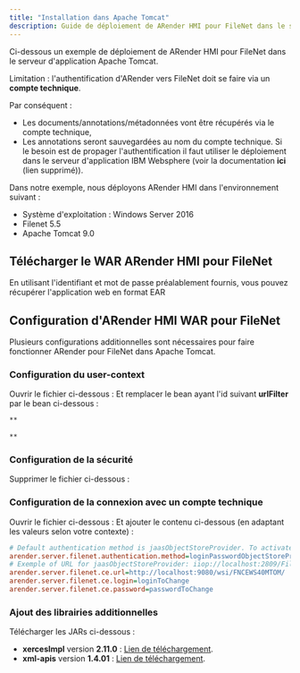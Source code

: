 ```yaml
---
title: "Installation dans Apache Tomcat"
description: Guide de déploiement de ARender HMI pour FileNet dans le serveur d'application Apache Tomcat
---
```


Ci-dessous un exemple de déploiement de ARender HMI pour FileNet dans le serveur d'application Apache Tomcat.

Limitation : l'authentification d'ARender vers FileNet doit se faire via un **compte technique**.

Par conséquent :
- Les documents/annotations/métadonnées vont être récupérés via le compte technique,
- Les annotations seront sauvegardées au nom du compte technique.
Si le besoin est de propager l'authentification il faut utiliser le déploiement dans le serveur d'application IBM Websphere (voir la documentation **ici** (lien supprimé)).

Dans notre exemple, nous déployons ARender HMI dans l'environnement suivant :
- Système d'exploitation : Windows Server 2016
- Filenet 5.5
- Apache Tomcat 9.0

## Télécharger le WAR ARender HMI pour FileNet

En utilisant l'identifiant et mot de passe préalablement fournis,
vous pouvez récupérer l'application web en format EAR

## Configuration d'ARender HMI WAR pour FileNet

Plusieurs configurations additionnelles sont nécessaires pour faire fonctionner ARender pour FileNet dans Apache Tomcat.

### Configuration du user-context

Ouvrir le fichier ci-dessous :
Et remplacer le bean ayant l'id suivant **urlFilter** par le bean ci-dessous :

``` xml
**
    
**
```

### Configuration de la sécurité

Supprimer le fichier ci-dessous :

### Configuration de la connexion avec un compte technique

Ouvrir le fichier ci-dessous :
Et ajouter le contenu ci-dessous (en adaptant les valeurs selon votre contexte) :

``` cfg
# Default authentication method is jaasObjectStoreProvider. To activate connect through a technical account use loginPasswordObjectStoreProvider and set the right login and password below
arender.server.filenet.authentication.method=loginPasswordObjectStoreProvider
# Exemple of URL for jaasObjectStoreProvider: iiop://localhost:2809/FileNet/Engine and for loginPasswordObjectStoreProvider : http://localhost:9080/wsi/FNCEWS40MTOM/
arender.server.filenet.ce.url=http://localhost:9080/wsi/FNCEWS40MTOM/
arender.server.filenet.ce.login=loginToChange
arender.server.filenet.ce.password=passwordToChange
```
### Ajout des librairies additionnelles

Télécharger les JARs ci-dessous : 
* **xercesImpl** version **2.11.0** : [Lien de téléchargement](https://mvnrepository.com/artifact/xerces/xercesImpl/2.11.0).
* **xml-apis** version **1.4.01** : [Lien de téléchargement](https://mvnrepository.com/artifact/xml-apis/xml-apis/1.4.01).

